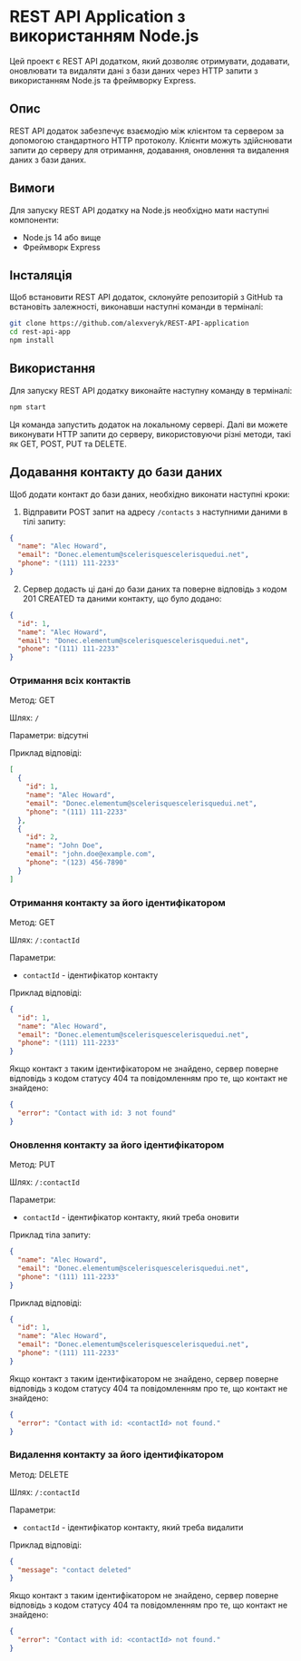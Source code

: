 # REST API Application з використанням Node.js

Цей проект є REST API додатком, який дозволяє отримувати, додавати, оновлювати та видаляти дані з бази даних через HTTP запити з використанням Node.js та фреймворку Express.

## Опис

REST API додаток забезпечує взаємодію між клієнтом та сервером за допомогою стандартного HTTP протоколу. Клієнти можуть здійснювати запити до серверу для отримання, додавання, оновлення та видалення даних з бази даних.

## Вимоги

Для запуску REST API додатку на Node.js необхідно мати наступні компоненти:

- Node.js 14 або вище
- Фреймворк Express

## Інсталяція

Щоб встановити REST API додаток, склонуйте репозиторій з GitHub та встановіть залежності, виконавши наступні команди в терміналі:

```bash
git clone https://github.com/alexveryk/REST-API-application
cd rest-api-app
npm install
```

## Використання

Для запуску REST API додатку виконайте наступну команду в терміналі:

```bash
npm start
```

Ця команда запустить додаток на локальному сервері. Далі ви можете виконувати HTTP запити до серверу, використовуючи різні методи, такі як GET, POST, PUT та DELETE.

## Додавання контакту до бази даних

Щоб додати контакт до бази даних, необхідно виконати наступні кроки:

1. Відправити POST запит на адресу `/contacts` з наступними даними в тілі запиту:

```json
{
  "name": "Alec Howard",
  "email": "Donec.elementum@scelerisquescelerisquedui.net",
  "phone": "(111) 111-2233"
}
```

2. Сервер додасть ці дані до бази даних та поверне відповідь з кодом 201 CREATED та даними контакту, що було додано:

```json
{
  "id": 1,
  "name": "Alec Howard",
  "email": "Donec.elementum@scelerisquescelerisquedui.net",
  "phone": "(111) 111-2233"
}
```

### Отримання всіх контактів

Метод: GET

Шлях: `/`

Параметри: відсутні

Приклад відповіді:

```json
[
  {
    "id": 1,
    "name": "Alec Howard",
    "email": "Donec.elementum@scelerisquescelerisquedui.net",
    "phone": "(111) 111-2233"
  },
  {
    "id": 2,
    "name": "John Doe",
    "email": "john.doe@example.com",
    "phone": "(123) 456-7890"
  }
]
```

### Отримання контакту за його ідентифікатором

Метод: GET

Шлях: `/:contactId`

Параметри:

- `contactId` - ідентифікатор контакту

Приклад відповіді:

```json
{
  "id": 1,
  "name": "Alec Howard",
  "email": "Donec.elementum@scelerisquescelerisquedui.net",
  "phone": "(111) 111-2233"
}
```

Якщо контакт з таким ідентифікатором не знайдено, сервер поверне відповідь з кодом статусу 404 та повідомленням про те, що контакт не знайдено:

```json
{
  "error": "Contact with id: 3 not found"
}
```

### Оновлення контакту за його ідентифікатором

Метод: PUT

Шлях: `/:contactId`

Параметри:

- `contactId` - ідентифікатор контакту, який треба оновити

Приклад тіла запиту:

```json
{
  "name": "Alec Howard",
  "email": "Donec.elementum@scelerisquescelerisquedui.net",
  "phone": "(111) 111-2233"
}
```

Приклад відповіді:

```json
{
  "id": 1,
  "name": "Alec Howard",
  "email": "Donec.elementum@scelerisquescelerisquedui.net",
  "phone": "(111) 111-2233"
}
```

Якщо контакт з таким ідентифікатором не знайдено, сервер поверне відповідь з кодом статусу 404 та повідомленням про те, що контакт не знайдено:

```json
{
  "error": "Contact with id: <contactId> not found."
}
```

### Видалення контакту за його ідентифікатором

Метод: DELETE

Шлях: `/:contactId`

Параметри:

- `contactId` - ідентифікатор контакту, який треба видалити

Приклад відповіді:

```json
{
  "message": "contact deleted"
}
```

Якщо контакт з таким ідентифікатором не знайдено, сервер поверне відповідь з кодом статусу 404 та повідомленням про те, що контакт не знайдено:

```json
{
  "error": "Contact with id: <contactId> not found."
}
```
